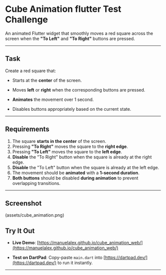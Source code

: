 # Cube Animation flutter Test Challenge

An animated Flutter widget that smoothly moves a red square across the screen when the **"To Left"** and **"To Right"** buttons are pressed.

---

## Task

Create a red square that:
- Starts at the **center** of the screen.

- Moves **left** or **right** when the corresponding buttons are pressed.
- **Animates** the movement over 1 second.
- Disables buttons appropriately based on the current state.

---

## Requirements

1. The square **starts in the center** of the screen.
2. Pressing **"To Right"** moves the square to the **right edge**.
3. Pressing **"To Left"** moves the square to the **left edge**.
4. **Disable** the "To Right" button when the square is already at the right edge.
5. **Disable** the "To Left" button when the square is already at the left edge.
6. The movement should be **animated** with a **1-second duration**.
7. **Both buttons** should be disabled **during animation** to prevent overlapping transitions.

---

## Screenshot

(assets/cube_animation.png)

## Try It Out

- **Live Demo**: [https://manuelalex.github.io/cube_animation_web/](https://manuelalex.github.io/cube_animation_web/)

- **Test on DartPad**: Copy-paste `main.dart` into [https://dartpad.dev/](https://dartpad.dev/) to run it instantly.

---

